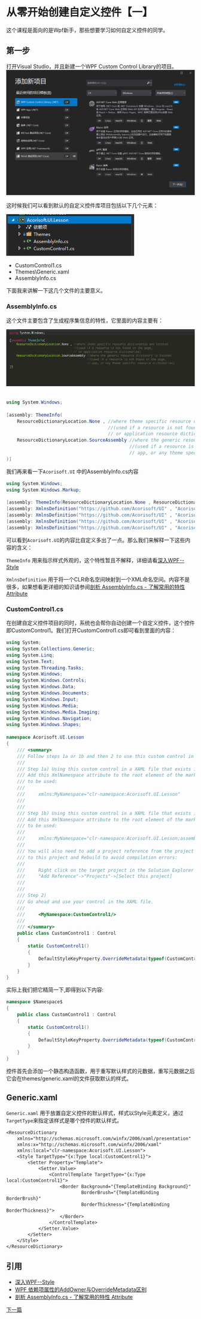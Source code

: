 
# 从零开始创建自定义控件【一】

这个课程是面向的是Wpf新手，那些想要学习如何自定义控件的同学。

## 第一步

打开Visual Studio，并且新建一个WPF Custom Control Library的项目。
![Figure1](CustomControl_Lesson_1_1.png)

这时候我们可以看到默认的自定义控件库项目包括以下几个元素：

![Figure2](CustomControl_Lesson_1_2.png)

* CustomControl1.cs
* Themes\Generic.xaml
* AssemblyInfo.cs

下面我来讲解一下这几个文件的主要意义。

### AssemblyInfo.cs

这个文件主要包含了生成程序集信息的特性，它里面的内容主要有：

![Figure2](CustomControl_Lesson_1_3.png)

```C#

using System.Windows;

[assembly: ThemeInfo(
    ResourceDictionaryLocation.None , //where theme specific resource dictionaries are located
                                      //(used if a resource is not found in the page,
                                      // or application resource dictionaries)
    ResourceDictionaryLocation.SourceAssembly //where the generic resource dictionary is located
                                              //(used if a resource is not found in the page,
                                              // app, or any theme specific resource dictionaries)
)]


```

我们再来看一下`Acorisoft.UI` 中的AssemblyInfo.cs内容

``` C#
using System.Windows;
using System.Windows.Markup;

[assembly: ThemeInfo(ResourceDictionaryLocation.None , ResourceDictionaryLocation.SourceAssembly)]
[assembly: XmlnsDefinition("https://github.com/Acorisoft/UI" , "Acorisoft.UI.Buttons")]
[assembly: XmlnsDefinition("https://github.com/Acorisoft/UI" , "Acorisoft.UI.Controls")]
[assembly: XmlnsDefinition("https://github.com/Acorisoft/UI" , "Acorisoft.UI.Panels")]
[assembly: XmlnsDefinition("https://github.com/Acorisoft/UI" , "Acorisoft.UI.Windows")]

```

可以看到`Acorisoft.UI`的内容比自定义多出了一点。那么我们来解释一下这些内容的含义：  

`ThemeInfo` 用来指示样式外观的，这个特性暂且不解释，详细请看[深入WPF--Style](https://www.cnblogs.com/Zhouyongh/archive/2011/08/01/2123610.html)

`XmlnsDefinition` 用于将一个CLR命名空间映射到一个XML命名空间。内容不是很多，如果想看更详细的知识请参阅[剖析 AssemblyInfo.cs - 了解常用的特性 Attribute](https://www.cnblogs.com/liqingwen/p/5944391.html)


### CustomControl1.cs

在创建自定义控件项目的同时，系统也会帮你自动创建一个自定义控件，这个控件即CustomControl1。我们打开CustomControl1.cs即可看到里面的内容：

``` C#
using System;
using System.Collections.Generic;
using System.Linq;
using System.Text;
using System.Threading.Tasks;
using System.Windows;
using System.Windows.Controls;
using System.Windows.Data;
using System.Windows.Documents;
using System.Windows.Input;
using System.Windows.Media;
using System.Windows.Media.Imaging;
using System.Windows.Navigation;
using System.Windows.Shapes;

namespace Acorisoft.UI.Lesson
{
    /// <summary>
    /// Follow steps 1a or 1b and then 2 to use this custom control in a XAML file.
    ///
    /// Step 1a) Using this custom control in a XAML file that exists in the current project.
    /// Add this XmlNamespace attribute to the root element of the markup file where it is 
    /// to be used:
    ///
    ///     xmlns:MyNamespace="clr-namespace:Acorisoft.UI.Lesson"
    ///
    ///
    /// Step 1b) Using this custom control in a XAML file that exists in a different project.
    /// Add this XmlNamespace attribute to the root element of the markup file where it is 
    /// to be used:
    ///
    ///     xmlns:MyNamespace="clr-namespace:Acorisoft.UI.Lesson;assembly=Acorisoft.UI.Lesson"
    ///
    /// You will also need to add a project reference from the project where the XAML file lives
    /// to this project and Rebuild to avoid compilation errors:
    ///
    ///     Right click on the target project in the Solution Explorer and
    ///     "Add Reference"->"Projects"->[Select this project]
    ///
    ///
    /// Step 2)
    /// Go ahead and use your control in the XAML file.
    ///
    ///     <MyNamespace:CustomControl1/>
    ///
    /// </summary>
    public class CustomControl1 : Control
    {
        static CustomControl1()
        {
            DefaultStyleKeyProperty.OverrideMetadata(typeof(CustomControl1) , new FrameworkPropertyMetadata(typeof(CustomControl1)));
        }
    }
}


```
实际上我们把它精简一下,即得到以下内容:
``` C#
namespace $Namespace$
{
    public class CustomControl1 : Control
    {
        static CustomControl1()
        {
            DefaultStyleKeyProperty.OverrideMetadata(typeof(CustomControl1) , new FrameworkPropertyMetadata(typeof(CustomControl1)));
        }
    }
}

```

控件首先会添加一个静态构造函数，用于重写默认样式的元数据，重写元数据之后它会在themes/generic.xaml的文件获取默认的样式。

## Generic.xaml

`Generic.xaml` 用于放置自定义控件的默认样式，样式以Style元素定义，通过`TargetType`来指定该样式是哪个控件的默认样式。

``` XAML
<ResourceDictionary
    xmlns="http://schemas.microsoft.com/winfx/2006/xaml/presentation"
    xmlns:x="http://schemas.microsoft.com/winfx/2006/xaml"
    xmlns:local="clr-namespace:Acorisoft.UI.Lesson">
    <Style TargetType="{x:Type local:CustomControl1}">
        <Setter Property="Template">
            <Setter.Value>
                <ControlTemplate TargetType="{x:Type local:CustomControl1}">
                    <Border Background="{TemplateBinding Background}"
                            BorderBrush="{TemplateBinding BorderBrush}"
                            BorderThickness="{TemplateBinding BorderThickness}">
                    </Border>
                </ControlTemplate>
            </Setter.Value>
        </Setter>
    </Style>
</ResourceDictionary>

```
## 引用
* [深入WPF--Style](https://www.cnblogs.com/Zhouyongh/archive/2011/08/01/2123610.html)
* [WPF 依赖项属性的AddOwner与OverrideMetadata区别](https://huchengv5.github.io/post/WPF-%E4%BE%9D%E8%B5%96%E9%A1%B9%E5%B1%9E%E6%80%A7%E7%9A%84AddOwner%E4%B8%8EOverrideMetadata%E5%8C%BA%E5%88%AB.html)
* [剖析 AssemblyInfo.cs - 了解常用的特性 Attribute](https://www.cnblogs.com/liqingwen/p/5944391.html)

[下一篇](CustomControl_Lesson_2.md)